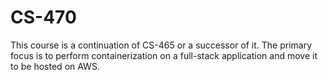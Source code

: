 # CS-470

This course is a continuation of CS-465 or a successor of it. The primary focus is to perform containerization on a full-stack application and move it to be hosted on AWS.
